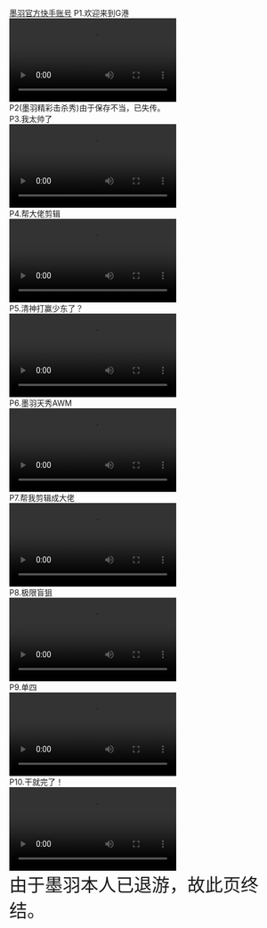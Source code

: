 <a href="https://live.kuaishou.com/profile/zg15269147591" target="_blank">墨羽官方快手账号</a>
P1.欢迎来到G港<br />
<video src="https://onedrive.gimhoy.com/1drv/aHR0cHM6Ly8xZHJ2Lm1zL3YvcyFBbmoxU2JnUUdqVHhoamgwd3dfdlhMY1NNRXZRP2U9VkdUNVk1.mp4" controls></video><br />
P2(墨羽精彩击杀秀)由于保存不当，已失传。<br />
P3.我太帅了<br />
<video src="https://onedrive.gimhoy.com/1drv/aHR0cHM6Ly8xZHJ2Lm1zL3YvcyFBbmoxU2JnUUdqVHhoamtySDI2WnBNUV9ESlBmP2U9a0l4M2g1.mp4" controls></video><br />
P4.帮大佬剪辑<br />
<video src="https://onedrive.gimhoy.com/1drv/aHR0cHM6Ly8xZHJ2Lm1zL3YvcyFBbmoxU2JnUUdqVHhoanB4VWR2UmJxNG1Pb2kyP2U9VGN4c3lL.mp4" controls></video><br />
P5.清神打赢少东了？<br />
<video src="https://onedrive.gimhoy.com/1drv/aHR0cHM6Ly8xZHJ2Lm1zL3YvcyFBbmoxU2JnUUdqVHhoajI5LTJ5UFFPRlRrWm03P2U9SmMyNzFT.mp4" controls></video><br />
P6.墨羽天秀AWM<br />
<video src="https://onedrive.gimhoy.com/1drv/aHR0cHM6Ly8xZHJ2Lm1zL3YvcyFBbmoxU2JnUUdqVHhoanZMbnJrVk9tbTZFLVlMP2U9TU1mOUxB.mp4" controls></video><br />
P7.帮我剪辑成大佬<br />
<video src="https://onedrive.gimhoy.com/1drv/aHR0cHM6Ly8xZHJ2Lm1zL3YvcyFBbmoxU2JnUUdqVHhoanphenRpSHo1Y2ZnWmtGP2U9aGRTYzJC.mp4" controls></video><br />
P8.极限盲狙<br />
<video src="https://onedrive.gimhoy.com/1drv/aHR0cHM6Ly8xZHJ2Lm1zL3YvcyFBbmoxU2JnUUdqVHhoajduVnJ3eEY1b3JPbDhBP2U9VWNMNmxI.mp4" controls></video><br />
P9.单四<br/>
<video src="https://link.jscdn.cn/1drv/aHR0cHM6Ly8xZHJ2Lm1zL3YvcyFBbmoxU2JnUUdqVHhod0NIenNVTXFBWWliYTQtP2U9ZkZCTTR3.mp4" controls></video><br />
P10.干就完了！<br />
<video src="https://link.jscdn.cn/1drv/aHR0cHM6Ly8xZHJ2Lm1zL3YvcyFBbmoxU2JnUUdqVHhobjkyVWhmQUdUMmNiaDl5P2U9aUFxM0tr.mp4" controls></video><br />
<font size=6>由于墨羽本人已退游，故此页终结。</font>

